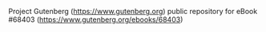 Project Gutenberg (https://www.gutenberg.org) public repository for
eBook #68403 (https://www.gutenberg.org/ebooks/68403)
